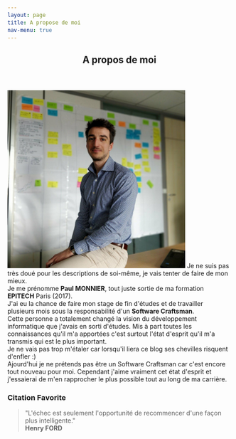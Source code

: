 ```yaml
---
layout: page
title: A propose de moi
nav-menu: true
---
```


<!-- Main -->
<div id="main" class="alt">

<!-- One -->
<section id="one">
	<div class="inner">
		<header class="major">
			<h1>A propos de moi</h1>
		</header>
		<p>
			<span class="image left"><img src="assets/images/picAbout.jpg" alt="Paul MONNIER" height="400" /></span>
			Je ne suis pas très doué pour les descriptions de soi-même, je vais tenter de faire de mon mieux.<br/>
			Je me prénomme <strong>Paul MONNIER</strong>, tout juste sortie de ma formation <strong>EPITECH</strong> Paris (2017).<br/>
			J'ai eu la chance de faire mon stage de fin d'études et de travailler plusieurs mois sous la responsabilité d'un <strong>Software Craftsman</strong>.<br/>
			Cette personne a totalement changé la vision du développement informatique que j'avais en sorti d'études.
			Mis à part toutes les connaissances qu'il m'a apportées c'est surtout l'état d'esprit qu'il m'a transmis qui est le plus important. <br/>
			Je ne vais pas trop m'étaler car lorsqu'il liera ce blog ses chevilles risquent d'enfler :)<br/>
			Ajourd'hui je ne prétends pas être un Software Craftsman car c'est encore tout nouveau pour moi. Cependant j'aime vraiment cet état d'esprit et j'essaierai de m'en rapprocher le plus possible tout au long de ma carrière.<br/>
		</p>
		<h3>Citation Favorite</h3>
		<blockquote>"L'échec est seulement l'opportunité de recommencer d'une façon plus intelligente."<br/><strong>Henry FORD</strong></blockquote>
	</div>
</section>

</div>